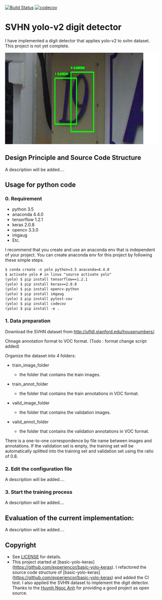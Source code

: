 [![Build Status](https://travis-ci.org/penny4860/YOLO-detector.svg?branch=master)](https://travis-ci.org/penny4860/YOLO-detector) [![codecov](https://codecov.io/gh/penny4860/YOLO-detector/branch/master/graph/badge.svg)](https://codecov.io/gh/penny4860/YOLO-detector)

# SVHN yolo-v2 digit detector

I have implemented a digit detector that applies yolo-v2 to svhn dataset. This project is not yet complete.

<img src="images/svhn.png" height="300">


## Design Principle and Source Code Structure

A description will be added....

## Usage for python code

### 0. Requirement

* python 3.5
* anaconda 4.4.0
* tensorflow 1.2.1
* keras 2.0.8
* opencv 3.3.0
* imgaug
* Etc.

I recommend that you create and use an anaconda env that is independent of your project. You can create anaconda env for this project by following these simple steps.

```
$ conda create -n yolo python=3.5 anaconda=4.4.0
$ activate yolo # in linux "source activate yolo"
(yolo) $ pip install tensorflow==1.2.1
(yolo) $ pip install keras==2.0.8
(yolo) $ pip install opencv-python
(yolo) $ pip install imgaug
(yolo) $ pip install pytest-cov
(yolo) $ pip install codecov
(yolo) $ pip install -e .
```

### 1. Data preparation
Download the SVHN dataset from http://ufldl.stanford.edu/housenumbers/.

Chnage annotation format to VOC format.
(Todo : format change script added)

Organize the dataset into 4 folders:

* train_image_folder
	* the folder that contains the train images.

* train_annot_folder
	* the folder that contains the train annotations in VOC format.

* valid_image_folder
	* the folder that contains the validation images.

* valid_annot_folder
	* the folder that contains the validation annotations in VOC format.
    
There is a one-to-one correspondence by file name between images and annotations. If the validation set is empty, the training set will be automatically splitted into the training set and validation set using the ratio of 0.8.

### 2. Edit the configuration file

A description will be added....

### 3. Start the training process

A description will be added....

## Evaluation of the current implementation:

A description will be added....

## Copyright

* See [LICENSE](LICENSE) for details.
* This project started at [basic-yolo-keras] (https://github.com/experiencor/basic-yolo-keras). I refactored the source code structure of [basic-yolo-keras] (https://github.com/experiencor/basic-yolo-keras) and added the CI test. I also applied the SVHN dataset to implement the digit detector. Thanks to the [Huynh Ngoc Anh](https://github.com/experiencor) for providing a good project as open source.


